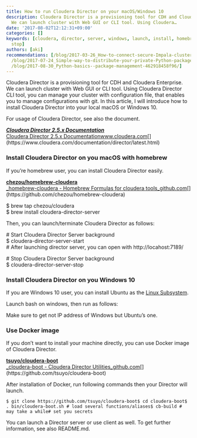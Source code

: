 ```yaml
---
title: How to run Cloudera Director on your macOS/Windows 10
description: Cloudera Director is a provisioning tool for CDH and Cloudera Enterprise.
  We can launch cluster with Web GUI or CLI tool. Using Cloudera…
date: '2017-08-02T12:12:31+09:00'
categories: []
keywords: [cloudera, director, server, windows, launch, install, homebrew, '10', docker,
  stop]
authors: [aki]
recommendations: [/blog/2017-03-26_How-to-connect-secure-Impala-cluster-from-RStudio-on-macOS-with-implyr-213c6536e4c7/,
  /blog/2017-07-24_Simple-way-to-distribute-your-private-Python-packages-within-your-organization-fb7af5dbd4c9/,
  /blog/2017-08-30_Python-basics--package-management-462918458f96/]
---
```



Cloudera Director is a provisioning tool for CDH and Cloudera Enterprise. We can launch cluster with Web GUI or CLI tool. Using Cloudera Director CLI tool, you can manage your cluster with configuration file, that enables you to manage configurations with git. In this article, I will introduce how to install Cloudera Director into your local macOS or Windows 10.

For usage of Cloudera Director, see also the document.

[**_Cloudera Director 2.5.x Documentation_**  
Cloudera Director 2.5.x Documentationwww.cloudera.com](https://www.cloudera.com/documentation/director/latest.html "https://www.cloudera.com/documentation/director/latest.html")[](https://www.cloudera.com/documentation/director/latest.html)

### Install Cloudera Director on you macOS with homebrew

If you’re homebrew user, you can install Cloudera Director easily.

[**chezou/homebrew-cloudera**  
_homebrew-cloudera - Homebrew Formulas for cloudera tools_github.com](https://github.com/chezou/homebrew-cloudera "https://github.com/chezou/homebrew-cloudera")[](https://github.com/chezou/homebrew-cloudera)

$ brew tap chezou/cloudera  
$ brew install cloudera-director-server

Then, you can launch/terminate Cloudera Director as follows:

\# Start Cloudera Director Server background  
$ cloudera-director-server-start  
\# After launching director server, you can open with http://locahost:7189/

\# Stop Cloudera Director Server background  
$ cloudera-director-server-stop

### Install Cloudera Director on you Windows 10

If you are Windows 10 user, you can install Ubuntu as the [Linux Subsystem](https://msdn.microsoft.com/en-us/commandline/wsl/install_guide).

Launch bash on windows, then run as follows:

Make sure to get not IP address of Windows but Ubuntu’s one.

### Use Docker image

If you don’t want to install your machine directly, you can use Docker image of Cloudera Director.

[**tsuyo/cloudera-boot**  
_cloudera-boot - Cloudera Director Utilities_github.com](https://github.com/tsuyo/cloudera-boot "https://github.com/tsuyo/cloudera-boot")[](https://github.com/tsuyo/cloudera-boot)

After installation of Docker, run following commands then your Director will launch.

```
$ git clone https://github.com/tsuyo/cloudera-boot$ cd cloudera-boot$ . bin/cloudera-boot.sh # load several functions/aliases$ cb-build # may take a while# set you secrets
```

You can launch a Director server or use client as well. To get further information, see also README.md.